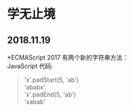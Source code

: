 学无止境
==
2018.11.19
---
*ECMAScript 2017 有两个新的字符串方法：<br>
JavaScript 代码:<br>
> 'x'.padStart(5, 'ab')<br>
'ababx'<br>
> 'x'.padEnd(5, 'ab')<br>
'xabab'<br>
